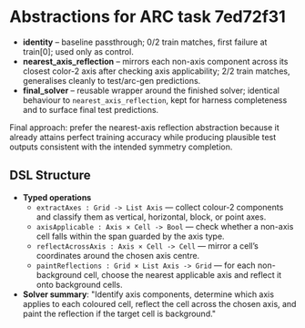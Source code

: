 # Abstractions for ARC task 7ed72f31

- **identity** – baseline passthrough; 0/2 train matches, first failure at train[0]; used only as control.
- **nearest_axis_reflection** – mirrors each non-axis component across its closest color-2 axis after checking axis applicability; 2/2 train matches, generalises cleanly to test/arc-gen predictions.
- **final_solver** – reusable wrapper around the finished solver; identical behaviour to `nearest_axis_reflection`, kept for harness completeness and to surface final test predictions.

Final approach: prefer the nearest-axis reflection abstraction because it already attains perfect training accuracy while producing plausible test outputs consistent with the intended symmetry completion.

## DSL Structure
- **Typed operations**
  - `extractAxes : Grid -> List Axis` — collect colour-2 components and classify them as vertical, horizontal, block, or point axes.
  - `axisApplicable : Axis × Cell -> Bool` — check whether a non-axis cell falls within the span guarded by the axis type.
  - `reflectAcrossAxis : Axis × Cell -> Cell` — mirror a cell’s coordinates around the chosen axis centre.
  - `paintReflections : Grid × List Axis -> Grid` — for each non-background cell, choose the nearest applicable axis and reflect it onto background cells.
- **Solver summary**: "Identify axis components, determine which axis applies to each coloured cell, reflect the cell across the chosen axis, and paint the reflection if the target cell is background."
